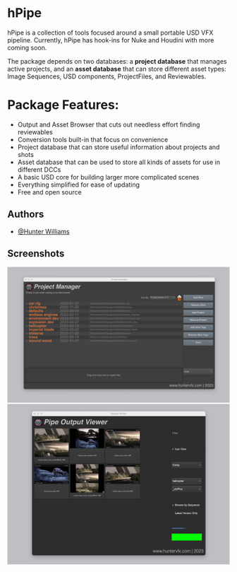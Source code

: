 
# hPipe

hPipe is a collection of tools focused around a small portable USD VFX pipeline. Currently, hPipe has hook-ins for Nuke and Houdini with more coming soon. 

The package depends on two databases: a **project database** that manages active projects, and an **asset database** that can store different asset types: Image Sequences, USD components, ProjectFiles, and Reviewables.

# Package Features:

- Output and Asset Browser that cuts out needless effort finding reviewables
- Conversion tools built-in that focus on convenience
- Project database that can store useful information about projects and shots
- Asset database that can be used to store all kinds of assets for use in different DCCs
- A basic USD core for building larger more complicated scenes
- Everything simplified for ease of updating 
- Free and open source


## Authors

- [@Hunter Williams](https://www.github.com/hwilliamsfilm)


## Screenshots

![App Screenshot](https://github.com/hwilliamsfilm/hpipe/blob/82a6ac3bde21d9ba6a696b8acd5ee7e8b1f59659/Screenshot%202023-10-03%20at%2010.20.49%20AM.png?raw=true)
![App Screenshot](https://github.com/hwilliamsfilm/hpipe/blob/0973b629b74d55eee4986ac77af1b36796b1dc16/Screenshot%202023-10-03%20at%2010.43.15%20AM.png?raw=true)
